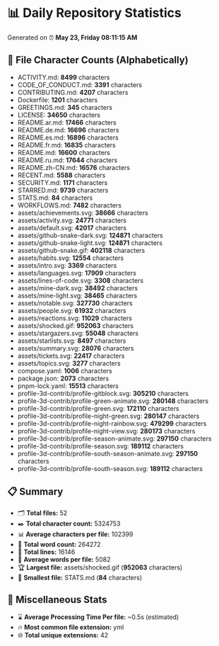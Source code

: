 # 📊 Daily Repository Statistics
Generated on ⏰ **May 23, Friday 08:11:15 AM**

## 📂 File Character Counts (Alphabetically)
- ACTIVITY.md: **8499** characters
- CODE_OF_CONDUCT.md: **3391** characters
- CONTRIBUTING.md: **4207** characters
- Dockerfile: **1201** characters
- GREETINGS.md: **345** characters
- LICENSE: **34650** characters
- README.ar.md: **17466** characters
- README.de.md: **16696** characters
- README.es.md: **16896** characters
- README.fr.md: **16835** characters
- README.md: **16600** characters
- README.ru.md: **17644** characters
- README.zh-CN.md: **16576** characters
- RECENT.md: **5588** characters
- SECURITY.md: **1171** characters
- STARRED.md: **9739** characters
- STATS.md: **84** characters
- WORKFLOWS.md: **7482** characters
- assets/achievements.svg: **38666** characters
- assets/activity.svg: **24771** characters
- assets/default.svg: **42017** characters
- assets/github-snake-dark.svg: **124871** characters
- assets/github-snake-light.svg: **124871** characters
- assets/github-snake.gif: **402118** characters
- assets/habits.svg: **12554** characters
- assets/intro.svg: **3369** characters
- assets/languages.svg: **17909** characters
- assets/lines-of-code.svg: **3308** characters
- assets/mine-dark.svg: **38492** characters
- assets/mine-light.svg: **38465** characters
- assets/notable.svg: **327730** characters
- assets/people.svg: **61932** characters
- assets/reactions.svg: **11029** characters
- assets/shocked.gif: **952063** characters
- assets/stargazers.svg: **55048** characters
- assets/starlists.svg: **8497** characters
- assets/summary.svg: **28076** characters
- assets/tickets.svg: **22417** characters
- assets/topics.svg: **3277** characters
- compose.yaml: **1006** characters
- package.json: **2073** characters
- pnpm-lock.yaml: **15513** characters
- profile-3d-contrib/profile-gitblock.svg: **305210** characters
- profile-3d-contrib/profile-green-animate.svg: **280148** characters
- profile-3d-contrib/profile-green.svg: **172110** characters
- profile-3d-contrib/profile-night-green.svg: **280147** characters
- profile-3d-contrib/profile-night-rainbow.svg: **479299** characters
- profile-3d-contrib/profile-night-view.svg: **280173** characters
- profile-3d-contrib/profile-season-animate.svg: **297150** characters
- profile-3d-contrib/profile-season.svg: **189112** characters
- profile-3d-contrib/profile-south-season-animate.svg: **297150** characters
- profile-3d-contrib/profile-south-season.svg: **189112** characters

## 📋 Summary
- 🗂️ **Total files:** 52
- ✒️ **Total character count:** 5324753
- 📊 **Average characters per file:** 102399
- 📝 **Total word count:** 264272
- 🧾 **Total lines:** 16146
- 📐 **Average words per file:** 5082
- 🏆 **Largest file:** assets/shocked.gif (**952063** characters)
- 🥉 **Smallest file:** STATS.md (**84** characters)

## 🌟 Miscellaneous Stats
- ⌛ **Average Processing Time Per file:** ~0.5s (estimated)
- 🔥 **Most common file extension:** yml
- 🌐 **Total unique extensions:** 42

